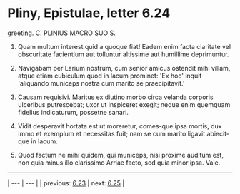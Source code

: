 # Pliny, Epistulae, letter 6.24

greeting. C. PLINIUS MACRO SUO S.



1. Quam multum interest quid a quoque fiat! Eadem enim facta claritate vel obscuritate facientium aut tolluntur altissime aut humillime deprimuntur.



2. Navigabam per Larium nostrum, cum senior amicus ostendit mihi villam, atque etiam cubiculum quod in lacum prominet: 'Ex hoc' inquit 'aliquando municeps nostra cum marito se praecipitavit.'



3. Causam requisivi. Maritus ex diutino morbo circa velanda corporis ulceribus putrescebat; uxor ut inspiceret exegit; neque enim quemquam fidelius indicaturum, possetne sanari.



4. Vidit desperavit hortata est ut moreretur, comes-que ipsa mortis, dux immo et exemplum et necessitas fuit; nam se cum marito ligavit abiecit-que in lacum.



5. Quod factum ne mihi quidem, qui municeps, nisi proxime auditum est, non quia minus illo clarissimo Arriae facto, sed quia minor ipsa. Vale.



---

| --- | --- |
| previous: [6.23](../6.23/) | next: [6.25](../6.25/) |